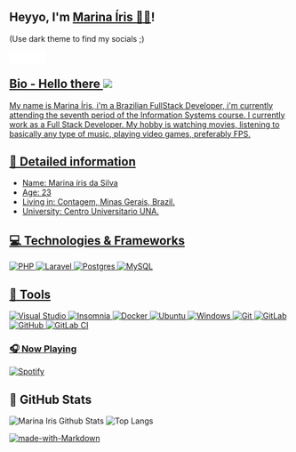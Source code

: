 ## Heyyo, I'm <a href="https://marina.me" target="_blank">Marina Íris 🏳️‍🌈</a>!
(Use dark theme to find my socials ;)

<a href="https://www.linkedin.com/in/marina-iris" target="_blank"><img align="left" alt="Marina Iris | LinkedIn" width="22px" src="https://github.com/Aakarsh-B/trying-repos/blob/master/linkedin.svg" />
<a href="https://www.instagram.com/marina.iris/" target="_blank"><img align="left" alt="Marina Iris | Instagram" width="22px" src="https://github.com/Aakarsh-B/trying-repos/blob/master/insta.svg" />
<a href="https://twitter.com/_creuza_" target="_blank"><img align="left" alt="Marina Iris | Twitter" width="22px" src="https://github.com/Aakarsh-B/trying-repos/blob/master/twitter.svg" />
<br/>

## Bio - Hello there <img src="https://raw.githubusercontent.com/MartinHeinz/MartinHeinz/master/wave.gif" width="25px">
  
My name is Marina Íris, i'm a Brazilian FullStack Developer, i'm currently attending the seventh period of the Information Systems course. I currently work as a Full Stack Developer. My hobby is watching movies, listening to basically any type of music, playing video games, preferably FPS.

## 📝 Detailed information

* Name: Marina íris da Silva
* Age: 23
* Living in: Contagem, Minas Gerais, Brazil.
* University: Centro Universitario UNA.

## 💻 Technologies & Frameworks
  
![PHP](https://img.shields.io/badge/php-%23777BB4.svg?style=for-the-badge&logo=php&logoColor=white)
![Laravel](https://img.shields.io/badge/laravel-%23FF2D20.svg?style=for-the-badge&logo=laravel&logoColor=white)
![Postgres](https://img.shields.io/badge/postgres-%23316192.svg?style=for-the-badge&logo=postgresql&logoColor=white)
![MySQL](https://img.shields.io/badge/mysql-%2300f.svg?style=for-the-badge&logo=mysql&logoColor=white)
  
## 🔧 Tools
![Visual Studio](https://img.shields.io/badge/Visual%20Studio-5C2D91.svg?style=for-the-badge&logo=visual-studio&logoColor=white)
![Insomnia](https://img.shields.io/badge/Insomnia-black?style=for-the-badge&logo=insomnia&logoColor=5849BE)
![Docker](https://img.shields.io/badge/docker-%230db7ed.svg?style=for-the-badge&logo=docker&logoColor=white)
![Ubuntu](https://img.shields.io/badge/Ubuntu-E95420?style=for-the-badge&logo=ubuntu&logoColor=white)
![Windows](https://img.shields.io/badge/Windows-0078D6?style=for-the-badge&logo=windows&logoColor=white)
![Git](https://img.shields.io/badge/git-%23F05033.svg?style=for-the-badge&logo=git&logoColor=white)
![GitLab](https://img.shields.io/badge/gitlab-%23181717.svg?style=for-the-badge&logo=gitlab&logoColor=white)
![GitHub](https://img.shields.io/badge/github-%23121011.svg?style=for-the-badge&logo=github&logoColor=white)
![GitLab CI](https://img.shields.io/badge/GitLabCI-%23181717.svg?style=for-the-badge&logo=gitlab&logoColor=white)

### 🎧 Now Playing 

[![Spotify](https://github-readme-remake.vercel.app/api/spotify)](https://open.spotify.com/user/marinairis11)

## 🌟 GitHub Stats

![Marina Iris Github Stats](https://github-readme-stats.vercel.app/api?username=marinairis&show_icons=true&theme=omni)
![Top Langs](https://github-readme-stats.vercel.app/api/top-langs/?username=marinairis&layout=compact&show_icons=true&theme=omni&langs_count=8)

[![made-with-Markdown](https://img.shields.io/badge/Made%20with-Markdown-1f425f.svg)](http://commonmark.org)
